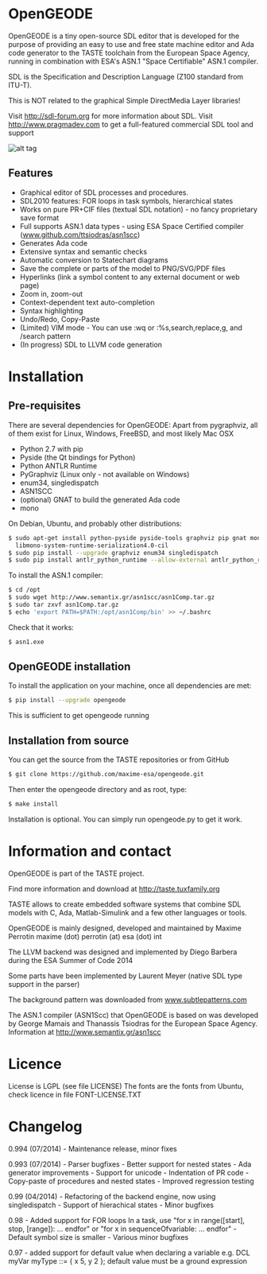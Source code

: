 OpenGEODE
=========

OpenGEODE is a tiny open-source SDL editor that is developed for
the purpose of providing an easy to use and free state machine editor and
Ada code generator to the TASTE toolchain from the European Space Agency,
running in combination with ESA's ASN.1 "Space Certifiable" ASN.1 compiler.

SDL is the Specification and Description Language (Z100 standard from ITU-T).

This is NOT related to the graphical Simple DirectMedia Layer libraries!

Visit http://sdl-forum.org for more information about SDL.
Visit http://www.pragmadev.com to get a full-featured commercial SDL tool and support


![alt tag](icons/opengeode-screenshot.png)


Features
--------

- Graphical editor of SDL processes and procedures.
- SDL2010 features: FOR loops in task symbols, hierarchical states 
- Works on pure PR+CIF files (textual SDL notation) - no fancy proprietary save format
- Full supports ASN.1 data types - using ESA Space Certified compiler (www.github.com/ttsiodras/asn1scc)  
- Generates Ada code
- Extensive syntax and semantic checks 
- Automatic conversion to Statechart diagrams 
- Save the complete or parts of the model to PNG/SVG/PDF files
- Hyperlinks (link a symbol content to any external document or web page) 
- Zoom in, zoom-out 
- Context-dependent text auto-completion 
- Syntax highlighting 
- Undo/Redo, Copy-Paste 
- (Limited) VIM mode - You can use :wq or :%s,search,replace,g, and /search pattern
- (In progress) SDL to LLVM code generation

Installation
============

Pre-requisites
--------------

There are several dependencies for OpenGEODE:
Apart from pygraphviz, all of them exist for Linux, Windows, FreeBSD, and most likely Mac OSX

- Python 2.7 with pip
- Pyside (the Qt bindings for Python)
- Python ANTLR Runtime
- PyGraphviz (Linux only - not available on Windows)
- enum34, singledispatch
- ASN1SCC
- (optional) GNAT to build the generated Ada code
- mono

On Debian, Ubuntu, and probably other distributions:

```bash
$ sudo apt-get install python-pyside pyside-tools graphviz pip gnat mono-runtime libmono-system-runtime4.0-cil libmono-i18n-west2.0-cil libmono-posix2.0-cil libmono-security2.0-cil
  libmono-system-runtime-serialization4.0-cil
$ sudo pip install --upgrade graphviz enum34 singledispatch
$ sudo pip install antlr_python_runtime --allow-external antlr_python_runtime --allow-unverified antlr_python_runtime
```

To install the ASN.1 compiler:

```bash
$ cd /opt
$ sudo wget http://www.semantix.gr/asn1scc/asn1Comp.tar.gz
$ sudo tar zxvf asn1Comp.tar.gz
$ echo 'export PATH=$PATH:/opt/asn1Comp/bin' >> ~/.bashrc
```

Check that it works:

```bash
$ asn1.exe
```

OpenGEODE installation
----------------------

To install the application on your machine, once all dependencies are met:

```bash
$ pip install --upgrade opengeode
```

This is sufficient to get opengeode running

Installation from source
------------------------

You can get the source from the TASTE repositories or from GitHub

```bash
$ git clone https://github.com/maxime-esa/opengeode.git
``` 

Then enter the opengeode directory and as root, type:

```bash
$ make install
```

Installation is optional. You can simply run opengeode.py to get it work.

Information and contact
=======================

OpenGEODE is part of the TASTE project.

Find more information and download at http://taste.tuxfamily.org

TASTE allows to create embedded software systems that combine SDL models with C, Ada,
Matlab-Simulink and a few other languages or tools.

OpenGEODE is mainly designed, developed and maintained by Maxime Perrotin
maxime (dot) perrotin (at) esa (dot) int

The LLVM backend was designed and implemented by Diego Barbera during the ESA Summer of Code 2014

Some parts have been implemented by Laurent Meyer (native SDL type support in the parser)

The background pattern was downloaded from www.subtlepatterns.com

The ASN.1 compiler (ASN1Scc) that OpenGEODE is based on was
developed by George Mamais and Thanassis Tsiodras for the European
Space Agency. Information at http://www.semantix.gr/asn1scc

Licence
=======

License is LGPL (see file LICENSE)
The fonts are the fonts from Ubuntu, check licence in file FONT-LICENSE.TXT

Changelog
=========

0.994 (07/2014)
     - Maintenance release, minor fixes

0.993 (07/2014)
     - Parser bugfixes
     - Better support for nested states
     - Ada generator improvements
     - Support for unicode
     - Indentation of PR code
     - Copy-paste of procedures and nested states
     - Improved regression testing

0.99 (04/2014)
     - Refactoring of the backend engine, now using singledispatch
     - Support of hierachical states
     - Minor bugfixes


0.98
     - Added support for FOR loops
       In a task, use "for x in range([start], stop, [range]): ... endfor"
       or "for x in sequenceOfvariable: ... endfor"
     - Default symbol size is smaller
     - Various minor bugfixes


0.97
     - added support for default value when declaring a variable
       e.g. DCL myVar myType ::= { x 5, y 2 };
       default value must be a ground expression

